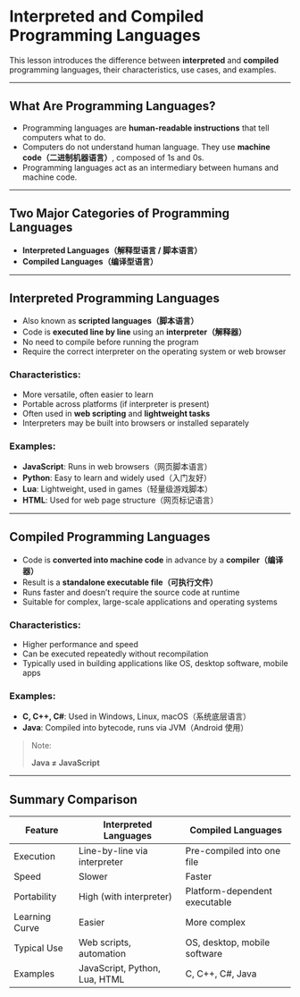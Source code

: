 # Interpreted and Compiled Programming Languages

This lesson introduces the difference between **interpreted** and **compiled** programming languages, their characteristics, use cases, and examples.

---

## **What Are Programming Languages?**

- Programming languages are **human-readable instructions** that tell computers what to do.
- Computers do not understand human language. They use **machine code（二进制机器语言）**, composed of 1s and 0s.
- Programming languages act as an intermediary between humans and machine code.

---

## **Two Major Categories of Programming Languages**

- **Interpreted Languages（解释型语言 / 脚本语言）**
- **Compiled Languages（编译型语言）**

---

## **Interpreted Programming Languages**

- Also known as **scripted languages（脚本语言）**
- Code is **executed line by line** using an **interpreter（解释器）**
- No need to compile before running the program
- Require the correct interpreter on the operating system or web browser

### **Characteristics:**

- More versatile, often easier to learn
- Portable across platforms (if interpreter is present)
- Often used in **web scripting** and **lightweight tasks**
- Interpreters may be built into browsers or installed separately

### **Examples:**

- **JavaScript**: Runs in web browsers（网页脚本语言）
- **Python**: Easy to learn and widely used（入门友好）
- **Lua**: Lightweight, used in games（轻量级游戏脚本）
- **HTML**: Used for web page structure（网页标记语言）

---

## **Compiled Programming Languages**

- Code is **converted into machine code** in advance by a **compiler（编译器）**
- Result is a **standalone executable file（可执行文件）**
- Runs faster and doesn’t require the source code at runtime
- Suitable for complex, large-scale applications and operating systems

### **Characteristics:**

- Higher performance and speed
- Can be executed repeatedly without recompilation
- Typically used in building applications like OS, desktop software, mobile apps

### **Examples:**

- **C, C++, C#**: Used in Windows, Linux, macOS（系统底层语言）
- **Java**: Compiled into bytecode, runs via JVM（Android 使用）

> Note:
> 
> 
> **Java ≠ JavaScript**
> 

---

## **Summary Comparison**

| **Feature** | **Interpreted Languages** | **Compiled Languages** |
| --- | --- | --- |
| Execution | Line-by-line via interpreter | Pre-compiled into one file |
| Speed | Slower | Faster |
| Portability | High (with interpreter) | Platform-dependent executable |
| Learning Curve | Easier | More complex |
| Typical Use | Web scripts, automation | OS, desktop, mobile software |
| Examples | JavaScript, Python, Lua, HTML | C, C++, C#, Java |